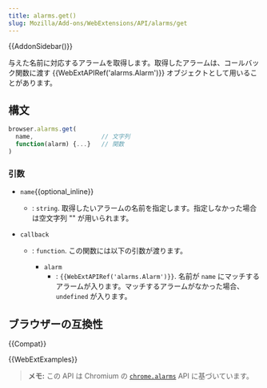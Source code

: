 ```yaml
---
title: alarms.get()
slug: Mozilla/Add-ons/WebExtensions/API/alarms/get
---
```


{{AddonSidebar()}}

与えた名前に対応するアラームを取得します。取得したアラームは、コールバック関数に渡す {{WebExtAPIRef('alarms.Alarm')}} オブジェクトとして用いることがあります。

## 構文

```js
browser.alarms.get(
  name,                   // 文字列
  function(alarm) {...}   // 関数
)
```

### 引数

- `name`{{optional_inline}}
  - : `string`. 取得したいアラームの名前を指定します。指定しなかった場合は空文字列 "" が用いられます。
- `callback`

  - : `function`. この関数には以下の引数が渡ります。

    - `alarm`
      - : `{{WebExtAPIRef('alarms.Alarm')}}`. 名前が `name` にマッチするアラームが入ります。マッチするアラームがなかった場合、`undefined` が入ります。

## ブラウザーの互換性

{{Compat}}

{{WebExtExamples}}

> **メモ:** この API は Chromium の [`chrome.alarms`](https://developer.chrome.com/extensions/alarms) API に基づいています。
